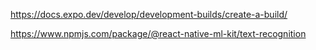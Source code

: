 https://docs.expo.dev/develop/development-builds/create-a-build/

https://www.npmjs.com/package/@react-native-ml-kit/text-recognition
